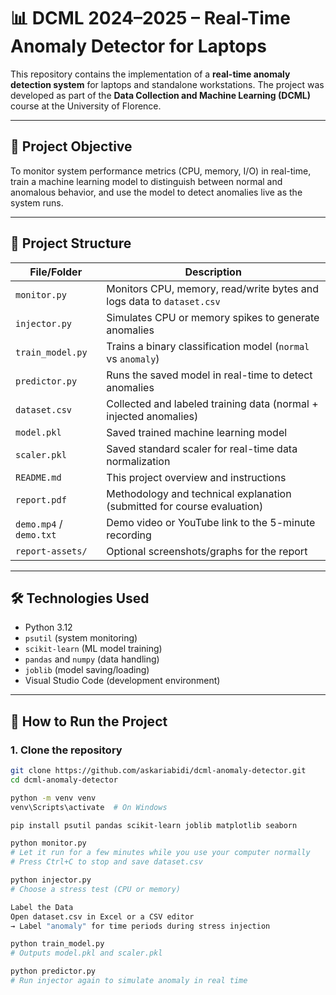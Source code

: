 # 📊 DCML 2024–2025 – Real-Time Anomaly Detector for Laptops

This repository contains the implementation of a **real-time anomaly detection system** for laptops and standalone workstations. The project was developed as part of the **Data Collection and Machine Learning (DCML)** course at the University of Florence.

---

## 🎯 Project Objective

To monitor system performance metrics (CPU, memory, I/O) in real-time, train a machine learning model to distinguish between normal and anomalous behavior, and use the model to detect anomalies live as the system runs.

---

## 🧱 Project Structure

| File/Folder       | Description                                                                 |
|-------------------|-----------------------------------------------------------------------------|
| `monitor.py`      | Monitors CPU, memory, read/write bytes and logs data to `dataset.csv`      |
| `injector.py`     | Simulates CPU or memory spikes to generate anomalies                       |
| `train_model.py`  | Trains a binary classification model (`normal` vs `anomaly`)               |
| `predictor.py`    | Runs the saved model in real-time to detect anomalies                      |
| `dataset.csv`     | Collected and labeled training data (normal + injected anomalies)          |
| `model.pkl`       | Saved trained machine learning model                                       |
| `scaler.pkl`      | Saved standard scaler for real-time data normalization                    |
| `README.md`       | This project overview and instructions                                     |
| `report.pdf`      | Methodology and technical explanation (submitted for course evaluation)   |
| `demo.mp4` / `demo.txt` | Demo video or YouTube link to the 5-minute recording                  |
| `report-assets/`  | Optional screenshots/graphs for the report                                 |

---

## 🛠️ Technologies Used

- Python 3.12
- `psutil` (system monitoring)
- `scikit-learn` (ML model training)
- `pandas` and `numpy` (data handling)
- `joblib` (model saving/loading)
- Visual Studio Code (development environment)

---

## 🚀 How to Run the Project

### 1. Clone the repository
```bash
git clone https://github.com/askariabidi/dcml-anomaly-detector.git
cd dcml-anomaly-detector

python -m venv venv
venv\Scripts\activate  # On Windows

pip install psutil pandas scikit-learn joblib matplotlib seaborn

python monitor.py
# Let it run for a few minutes while you use your computer normally
# Press Ctrl+C to stop and save dataset.csv

python injector.py
# Choose a stress test (CPU or memory)

Label the Data
Open dataset.csv in Excel or a CSV editor
→ Label "anomaly" for time periods during stress injection

python train_model.py
# Outputs model.pkl and scaler.pkl

python predictor.py
# Run injector again to simulate anomaly in real time


